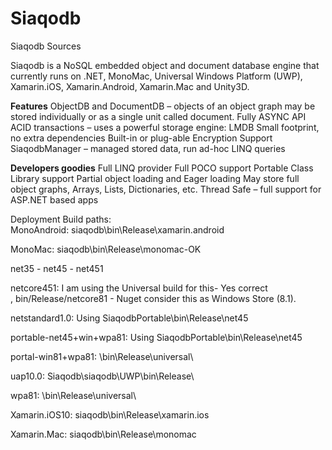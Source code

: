 **Siaqodb**
=======

Siaqodb Sources

Siaqodb is a NoSQL embedded object and document database engine that currently runs on .NET, MonoMac, Universal Windows Platform (UWP), Xamarin.iOS, Xamarin.Android, Xamarin.Mac and Unity3D. 

**Features**
ObjectDB and DocumentDB – objects of an object graph may be stored individually or as a single unit called document.
Fully ASYNC API
ACID transactions – uses a powerful storage engine: LMDB
Small footprint, no extra dependencies
Built-in or plug-able Encryption Support
SiaqodbManager – managed stored data, run ad-hoc LINQ queries

**Developers goodies**
Full LINQ provider
Full POCO support
Portable Class Library support
Partial object loading and Eager loading
May store full object graphs, Arrays, Lists, Dictionaries, etc.
Thread Safe – full support for ASP.NET based apps

Deployment Build paths:
MonoAndroid: siaqodb\bin\Release\xamarin.android

MonoMac: siaqodb\bin\Release\monomac-OK

net35 - net45 - net451

netcore451: I am using the Universal build for this- Yes correct , bin/Release/netcore81 - Nuget consider this as Windows Store (8.1).

netstandard1.0: Using SiaqodbPortable\bin\Release\net45

portable-net45+win+wpa81: Using SiaqodbPortable\bin\Release\net45

portal-win81+wpa81: \bin\Release\universal\

uap10.0: Siaqodb\siaqodb\UWP\bin\Release\

wpa81: \bin\Release\universal\

Xamarin.iOS10: siaqodb\bin\Release\xamarin.ios

Xamarin.Mac: siaqodb\bin\Release\monomac
